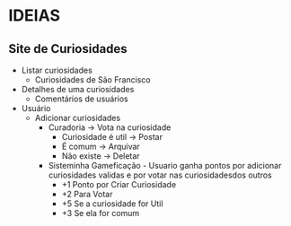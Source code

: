 # IDEIAS

## Site de Curiosidades
- Listar curiosidades
  - Curiosidades de São Francisco
- Detalhes de uma curiosidades
  - Comentários de usuários
- Usuário
  - Adicionar curiosidades
    - Curadoria -> Vota na curiosidade
      - Curiosidade é util -> Postar
      - É comum -> Arquivar
      - Não existe -> Deletar
    - Sisteminha Gameficação - Usuario ganha pontos por adicionar curiosidades validas e por votar nas curiosidadesdos outros
      - +1 Ponto por Criar Curiosidade
      - +2 Para Votar
      - +5 Se a curiosidade for Util
      - +3 Se ela for comum

